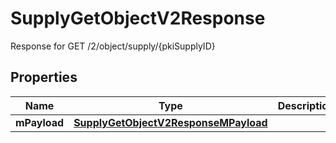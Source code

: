 

# SupplyGetObjectV2Response

Response for GET /2/object/supply/{pkiSupplyID}

## Properties

| Name | Type | Description | Notes |
|------------ | ------------- | ------------- | -------------|
|**mPayload** | [**SupplyGetObjectV2ResponseMPayload**](SupplyGetObjectV2ResponseMPayload.md) |  |  |



